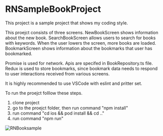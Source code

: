 # RNSampleBookProject

This project is a sample project that shows my coding style.

This proejct consists of three screens. 
NewBookScreen shows information about the new book.
SearchBookScreen allows users to search for books with keywords. When the user lowers the screen, more books are loaded.
BookmarkScreen shows information about the bookmarks that user has bookmarked.

Promise is used for network. Apis are specifed in BookRepository.ts file.
Redux is used to store bookmarks, since bookmark data needs to respond to user interactions received from various screens.

It is highly recommended to use VSCode with eslint and pritter set. 

To run the proejct folllow these steps.
1. clone project
2. go to the proejct folder, then run command "npm install"
3. run command "cd ios && pod install && cd .."
4. run command "npm run"

![RNBooksample](https://user-images.githubusercontent.com/69378425/165094500-96e837a2-6f44-45eb-88bb-8038c6c61371.gif)
